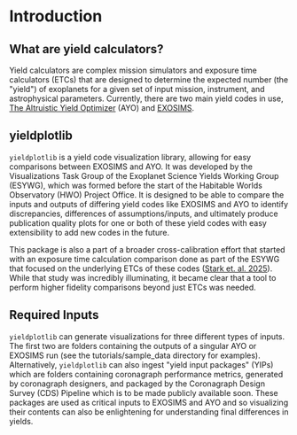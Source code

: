 # Introduction

## What are yield calculators?

Yield calculators are complex mission simulators and exposure time
calculators (ETCs) that are designed to determine the expected number (the
"yield") of exoplanets for a given set of input mission, instrument, and
astrophysical parameters. Currently, there are two main yield codes in use,
[The Altruistic Yield Optimizer](https://ui.adsabs.harvard.edu/abs/2014ApJ...795..122S/abstract) (AYO)
and [EXOSIMS](https://ui.adsabs.harvard.edu/abs/2016SPIE.9911E..19D/abstract).

## yieldplotlib

`yieldplotlib` is a yield code visualization library, allowing for easy
comparisons between EXOSIMS and AYO. It was developed by the Visualizations
Task Group of the Exoplanet Science Yields Working Group (ESYWG), which was
formed before the start of the Habitable Worlds Observatory (HWO) Project
Office. It is designed to be able to compare the inputs and outputs of
differing yield codes like EXOSIMS and AYO to identify discrepancies,
differences of assumptions/inputs, and ultimately produce publication quality
plots for one or both of these yield codes with easy extensibility to add new
codes in the future.

This package is also a part of a broader cross-calibration effort that
started with an exposure time calculation comparison done as part of the
ESYWG that focused on the underlying ETCs of these codes ([Stark et.
al. 2025](https://ui.adsabs.harvard.edu/abs/2025arXiv250218556S/abstract)).
While that study was incredibly illuminating, it became clear that a tool to
perform higher fidelity comparisons beyond just ETCs was needed.

## Required Inputs

`yieldplotlib` can generate visualizations for three different types of inputs.
The first two are folders containing the outputs of a
singular AYO or EXOSIMS run (see the tutorials/sample_data directory for
examples). Alternatively, `yieldplotlib` can also ingest "yield input
packages" (YIPs) which are folders containing coronagraph performance metrics,
generated by coronagraph designers, and packaged by the Coronagraph Design
Survey (CDS) Pipeline which is to be made publicly available soon. These
packages are used as critical inputs to EXOSIMS and AYO and so visualizing
their contents can also be enlightening for understanding final differences
in yields.
